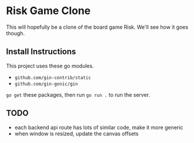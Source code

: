 # Risk Game Clone

This will hopefully be a clone of the board game Risk. We'll see how it goes though.

## Install Instructions
This project uses these go modules.
- `github.com/gin-contrib/static`
- `github.com/gin-gonic/gin`

`go get` these packages, then run `go run .` to run the server.

## TODO
- each backend api route has lots of similar code, make it more generic
- when window is resized, update the canvas offsets

